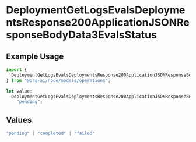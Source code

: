 # DeploymentGetLogsEvalsDeploymentsResponse200ApplicationJSONResponseBodyData3EvalsStatus

## Example Usage

```typescript
import {
  DeploymentGetLogsEvalsDeploymentsResponse200ApplicationJSONResponseBodyData3EvalsStatus,
} from "@orq-ai/node/models/operations";

let value:
  DeploymentGetLogsEvalsDeploymentsResponse200ApplicationJSONResponseBodyData3EvalsStatus =
    "pending";
```

## Values

```typescript
"pending" | "completed" | "failed"
```
